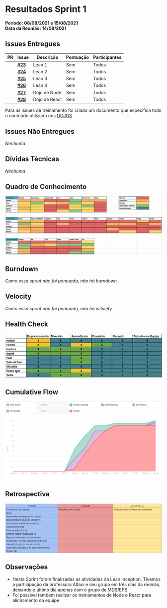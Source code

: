 # Resultados Sprint 1

**Período: 08/08/2021 a 15/08/2021**<br>
**Data da Reunião: 14/08/2021**

## Issues Entregues
| PR | Issue | Descrição | Pontuação | Participantes |
|----|-------|-----------|-----------|---------------|
| | [**#23**](https://github.com/fga-eps-mds/2021.1-Linguas-Indigenas-Docs/issues/23) | Lean 1 | Sem | Todos |
| | [**#24**](https://github.com/fga-eps-mds/2021.1-Linguas-Indigenas-Docs/issues/24) | Lean 2 | Sem | Todos |
| | [**#25**](https://github.com/fga-eps-mds/2021.1-Linguas-Indigenas-Docs/issues/25) | Lean 3 | Sem | Todos |
| | [**#26**](https://github.com/fga-eps-mds/2021.1-Linguas-Indigenas-Docs/issues/26) | Lean 4 | Sem | Todos |
| | [**#27**](https://github.com/fga-eps-mds/2021.1-Linguas-Indigenas-Docs/issues/26) | Dojo de Node | Sem | Todos |
| | [**#28**](https://github.com/fga-eps-mds/2021.1-Linguas-Indigenas-Docs/issues/26) | Dojo de React | Sem | Todos |


Para as issues de treinamento foi criado um documento que especifica todo o conteúdo utilizado nos [DOJOS](../../Dojos/dojos.md).

## Issues Não Entregues
*Nenhuma*

## Dívidas Técnicas
*Nenhuma*

## Quadro de Conhecimento
![quadro1](../../img/quadroConhecimento/quadro1.png)

## Burndown
*Como essa sprint não foi pontuada, não há burndown.*

## Velocity
*Como essa sprint não foi pontuada, não há velocity.*

## Health Check
![health1](../../img/healthCheck/health1.png)

## Cumulative Flow
![cumulative0](../../img/cumulativeFlow/cumulative0.png)

## Retrospectiva

![retro1](../../img/retrospective/retro1.png)


## Observações
- Nesta Sprint foram finalizadas as atividades da Lean Inception. Tivemos a participação da professora Altaci e seu grupo em três dias da reunião, deixando o último dia apenas com o grupo de MDS/EPS.
- Foi possível também realizar os treinamentos de Node e React para alinhamento da equipe.